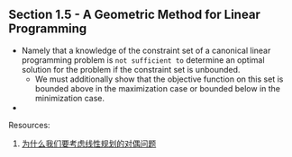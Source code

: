 ## Section 1.5 - A Geometric Method for Linear Programming
* Namely that a knowledge of the constraint set of a canonical linear programming problem is `not sufficient to` determine an optimal solution for the problem if the constraint set is unbounded.
  * We must additionally show that the objective function on this set is bounded above in the maximization case or bounded below in the minimization case.
*   

Resources:
1. [为什么我们要考虑线性规划的对偶问题](https://www.zhihu.com/question/26658861)
